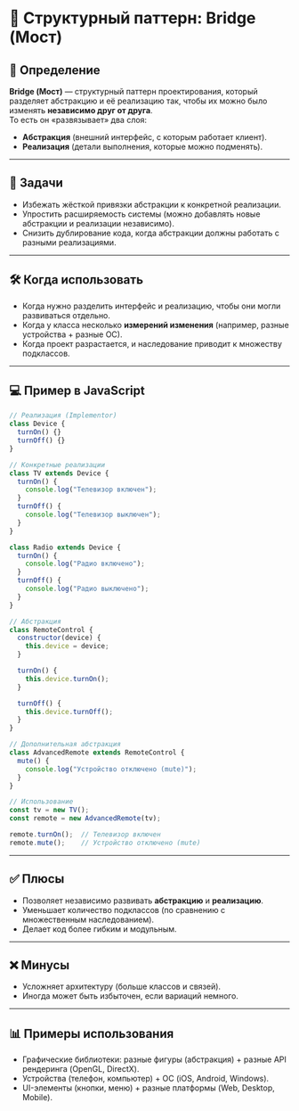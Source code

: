 # 🌉 Структурный паттерн: Bridge (Мост)

## 📌 Определение
**Bridge (Мост)** — структурный паттерн проектирования, который разделяет абстракцию и её реализацию так, чтобы их можно было изменять **независимо друг от друга**.  
То есть он «развязывает» два слоя:  
- **Абстракция** (внешний интерфейс, с которым работает клиент).  
- **Реализация** (детали выполнения, которые можно подменять).  

---

## 🎯 Задачи
- Избежать жёсткой привязки абстракции к конкретной реализации.  
- Упростить расширяемость системы (можно добавлять новые абстракции и реализации независимо).  
- Снизить дублирование кода, когда абстракции должны работать с разными реализациями.  

---

## 🛠 Когда использовать
- Когда нужно разделить интерфейс и реализацию, чтобы они могли развиваться отдельно.  
- Когда у класса несколько **измерений изменения** (например, разные устройства + разные ОС).  
- Когда проект разрастается, и наследование приводит к множеству подклассов.  

---

## 💻 Пример в JavaScript

```js
// Реализация (Implementor)
class Device {
  turnOn() {}
  turnOff() {}
}

// Конкретные реализации
class TV extends Device {
  turnOn() {
    console.log("Телевизор включен");
  }
  turnOff() {
    console.log("Телевизор выключен");
  }
}

class Radio extends Device {
  turnOn() {
    console.log("Радио включено");
  }
  turnOff() {
    console.log("Радио выключено");
  }
}

// Абстракция
class RemoteControl {
  constructor(device) {
    this.device = device;
  }

  turnOn() {
    this.device.turnOn();
  }

  turnOff() {
    this.device.turnOff();
  }
}

// Дополнительная абстракция
class AdvancedRemote extends RemoteControl {
  mute() {
    console.log("Устройство отключено (mute)");
  }
}

// Использование
const tv = new TV();
const remote = new AdvancedRemote(tv);

remote.turnOn();  // Телевизор включен
remote.mute();    // Устройство отключено (mute)
```

---

## ✅ Плюсы
- Позволяет независимо развивать **абстракцию** и **реализацию**.  
- Уменьшает количество подклассов (по сравнению с множественным наследованием).  
- Делает код более гибким и модульным.  

---

## ❌ Минусы
- Усложняет архитектуру (больше классов и связей).  
- Иногда может быть избыточен, если вариаций немного.  

---

## 📊 Примеры использования
- Графические библиотеки: разные фигуры (абстракция) + разные API рендеринга (OpenGL, DirectX).  
- Устройства (телефон, компьютер) + ОС (iOS, Android, Windows).  
- UI-элементы (кнопки, меню) + разные платформы (Web, Desktop, Mobile).
